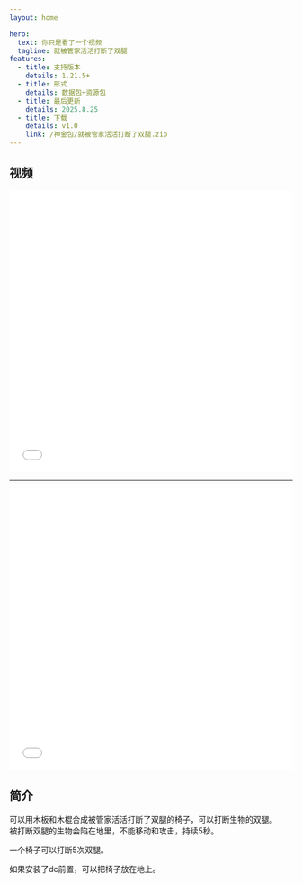 ```yaml
---
layout: home

hero:
  text: 你只是看了一个视频
  tagline: 就被管家活活打断了双腿
features:
  - title: 支持版本
    details: 1.21.5+
  - title: 形式
    details: 数据包+资源包
  - title: 最后更新
    details: 2025.8.25
  - title: 下载
    details: v1.0
    link: /神金包/就被管家活活打断了双腿.zip
---
```


## 视频

<iframe src="//player.bilibili.com/player.html?bvid=BV18kepzQEYQ&autoplay=0" 
        frameborder="0" 
        width="100%" 
        height="500" 
        allowfullscreen="true">
</iframe>

---

<iframe src="//player.bilibili.com/player.html?bvid=BV18kepzQE8u&autoplay=0" 
        frameborder="0" 
        width="100%" 
        height="500" 
        allowfullscreen="true">
</iframe>

## 简介
可以用木板和木棍合成被管家活活打断了双腿的椅子，可以打断生物的双腿。  
被打断双腿的生物会陷在地里，不能移动和攻击，持续5秒。  

一个椅子可以打断5次双腿。

如果安装了dc前置，可以把椅子放在地上。